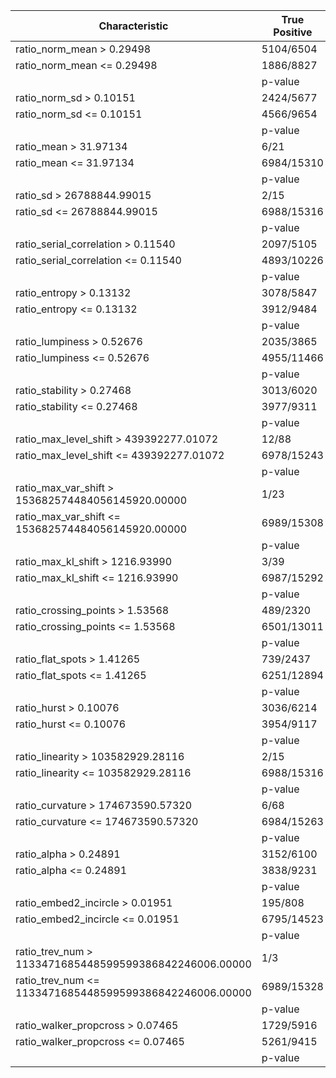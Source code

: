 |Characteristic                            |True Positive|False Positive|
|------------------------------------------|-------------|--------------|
|ratio_norm_mean > 0.29498                 |5104/6504    |1400/6504     |
|ratio_norm_mean <= 0.29498                |1886/8827    |6941/8827     |
|                                          |p-value      |2.20E-16      |
|ratio_norm_sd > 0.10151                   |2424/5677    |3253/5677     |
|ratio_norm_sd <= 0.10151                  |4566/9654    |5088/9654     |
|                                          |p-value      |3.74E-08      |
|ratio_mean > 31.97134                     |6/21         |15/21         |
|ratio_mean <= 31.97134                    |6984/15310   |8326/15310    |
|                                          |p-value      |1.78E-01      |
|ratio_sd > 26788844.99015                 |2/15         |13/15         |
|ratio_sd <= 26788844.99015                |6988/15316   |8328/15316    |
|                                          |p-value      |2.44E-02      |
|ratio_serial_correlation > 0.11540        |2097/5105    |3008/5105     |
|ratio_serial_correlation <= 0.11540       |4893/10226   |5333/10226    |
|                                          |p-value      |2.45E-15      |
|ratio_entropy > 0.13132                   |3078/5847    |2769/5847     |
|ratio_entropy <= 0.13132                  |3912/9484    |5572/9484     |
|                                          |p-value      |5.69E-43      |
|ratio_lumpiness > 0.52676                 |2035/3865    |1830/3865     |
|ratio_lumpiness <= 0.52676                |4955/11466   |6511/11466    |
|                                          |p-value      |2.73E-24      |
|ratio_stability > 0.27468                 |3013/6020    |3007/6020     |
|ratio_stability <= 0.27468                |3977/9311    |5334/9311     |
|                                          |p-value      |6.07E-19      |
|ratio_max_level_shift > 439392277.01072   |12/88        |76/88         |
|ratio_max_level_shift <= 439392277.01072  |6978/15243   |8265/15243    |
|                                          |p-value      |3.04E-09      |
|ratio_max_var_shift > 153682574484056145920.00000|1/23         |22/23         |
|ratio_max_var_shift <= 153682574484056145920.00000|6989/15308   |8319/15308    |
|                                          |p-value      |1.66E-04      |
|ratio_max_kl_shift > 1216.93990           |3/39         |36/39         |
|ratio_max_kl_shift <= 1216.93990          |6987/15292   |8305/15292    |
|                                          |p-value      |4.28E-06      |
|ratio_crossing_points > 1.53568           |489/2320     |1831/2320     |
|ratio_crossing_points <= 1.53568          |6501/13011   |6510/13011    |
|                                          |p-value      |8.15E-146     |
|ratio_flat_spots > 1.41265                |739/2437     |1698/2437     |
|ratio_flat_spots <= 1.41265               |6251/12894   |6643/12894    |
|                                          |p-value      |5.01E-61      |
|ratio_hurst > 0.10076                     |3036/6214    |3178/6214     |
|ratio_hurst <= 0.10076                    |3954/9117    |5163/9117     |
|                                          |p-value      |2.36E-11      |
|ratio_linearity > 103582929.28116         |2/15         |13/15         |
|ratio_linearity <= 103582929.28116        |6988/15316   |8328/15316    |
|                                          |p-value      |2.44E-02      |
|ratio_curvature > 174673590.57320         |6/68         |62/68         |
|ratio_curvature <= 174673590.57320        |6984/15263   |8279/15263    |
|                                          |p-value      |2.24E-09      |
|ratio_alpha > 0.24891                     |3152/6100    |2948/6100     |
|ratio_alpha <= 0.24891                    |3838/9231    |5393/9231     |
|                                          |p-value      |1.36E-34      |
|ratio_embed2_incircle > 0.01951           |195/808      |613/808       |
|ratio_embed2_incircle <= 0.01951          |6795/14523   |7728/14523    |
|                                          |p-value      |4.09E-36      |
|ratio_trev_num > 1133471685448599599386842246006.00000|1/3          |2/3           |
|ratio_trev_num <= 1133471685448599599386842246006.00000|6989/15328   |8339/15328    |
|                                          |p-value      |1.00E+00      |
|ratio_walker_propcross > 0.07465          |1729/5916    |4187/5916     |
|ratio_walker_propcross <= 0.07465         |5261/9415    |4154/9415     |
|                                          |p-value      |4.98E-228     |
